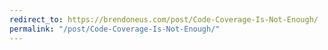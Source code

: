 ```yaml
---
redirect_to: https://brendoneus.com/post/Code-Coverage-Is-Not-Enough/
permalink: "/post/Code-Coverage-Is-Not-Enough/"
---
```

